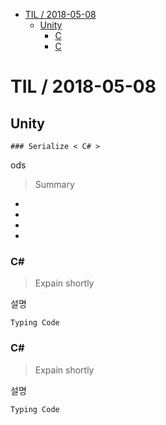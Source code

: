 <!-- START doctoc generated TOC please keep comment here to allow auto update -->
<!-- DON'T EDIT THIS SECTION, INSTEAD RE-RUN doctoc TO UPDATE -->


- [TIL   / 2018-05-08](#til----2018-05-08)
  - [Unity](#unity)
    - [C](#c)
    - [C](#c-1)

<!-- END doctoc generated TOC please keep comment here to allow auto update -->

# TIL   / 2018-05-08
  ## Unity
    ### Serialize < C# >

ods
> Summary
-
-
-
-

### C#
> Expain shortly

설명


```
Typing Code

```

### C#
> Expain shortly

설명


```
Typing Code

```
